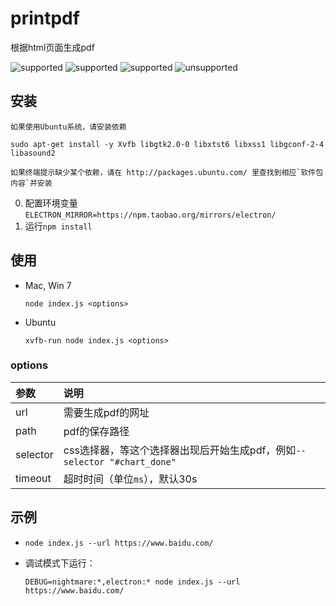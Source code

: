 # printpdf

根据html页面生成pdf

![supported](https://img.shields.io/badge/Win_7-ok-brightgreen.svg)
![supported](https://img.shields.io/badge/Mac_OS_X-ok-brightgreen.svg)
![supported](https://img.shields.io/badge/Ubuntu-ok-brightgreen.svg)
![unsupported](https://img.shields.io/badge/CentOS-fail-red.svg)

## 安装

    如果使用Ubuntu系统，请安装依赖
    
    sudo apt-get install -y Xvfb libgtk2.0-0 libxtst6 libxss1 libgconf-2-4 libasound2
    
    如果终端提示缺少某个依赖，请在 http://packages.ubuntu.com/ 里查找到相应`软件包内容`并安装

0. 配置环境变量`ELECTRON_MIRROR=https://npm.taobao.org/mirrors/electron/`
0. 运行`npm install`


## 使用

- Mac, Win 7

    ```
    node index.js <options>
    ```

- Ubuntu

    ```
    xvfb-run node index.js <options>
    ```

### options

参数 | 说明
:--- | :---
url | 需要生成pdf的网址
path | pdf的保存路径
selector | css选择器，等这个选择器出现后开始生成pdf，例如`--selector "#chart_done"`
timeout | 超时时间（单位`ms`），默认30s

## 示例

- `node index.js --url https://www.baidu.com/`
- 调试模式下运行：
    
    ```
    DEBUG=nightmare:*,electron:* node index.js --url https://www.baidu.com/
    ```

